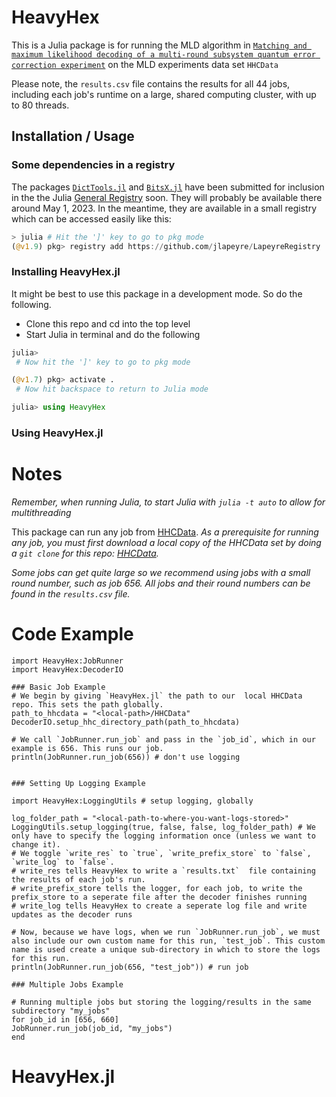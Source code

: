 # HeavyHex

This is a Julia package is for running the MLD algorithm in [`Matching and maximum likelihood decoding of a multi-round subsystem quantum error correction experiment`](https://arxiv.org/pdf/2203.07205.pdf) on the MLD experiments data set `HHCData` 

Please note, the `results.csv` file contains the results for all 44 jobs, including each job's runtime on a large, shared computing cluster, with up to 80 threads.

## Installation / Usage

### Some dependencies in a registry

The packages [`DictTools.jl`](https://github.com/jlapeyre/DictTools.jl) and [`BitsX.jl`](https://github.com/jlapeyre/BitsX.jl) have been submitted
for inclusion in the the Julia [General Registry](https://github.com/JuliaRegistries/General) soon. They will probably be available there around May 1, 2023.
In the meantime, they are available in a small registry which can be accessed easily like this:
```julia
> julia # Hit the ']' key to go to pkg mode
(@v1.9) pkg> registry add https://github.com/jlapeyre/LapeyreRegistry
```

### Installing HeavyHex.jl
It might be best to use this package in a development mode. So do the following.

* Clone this repo and cd into the top level
* Start Julia in terminal and do the following

```julia
julia>
 # Now hit the ']' key to go to pkg mode

(@v1.7) pkg> activate .
 # Now hit backspace to return to Julia mode

julia> using HeavyHex
```

### Using HeavyHex.jl 

# Notes 
*Remember, when running Julia, to start Julia with `julia -t auto` to allow for multithreading*

This package can run any job from [HHCData](https://github.com/qiskit-community/HHCData). *As a prerequisite for running any job, you must first download a local copy of the HHCData set by doing a `git clone` for this repo:  [HHCData](https://github.com/qiskit-community/HHCData).*  

*Some jobs can get quite large so we recommend using jobs with a small round number, such as job 656. All jobs and their round numbers can be found in the `results.csv` file.*

# Code Example

```
import HeavyHex:JobRunner
import HeavyHex:DecoderIO

### Basic Job Example
# We begin by giving `HeavyHex.jl` the path to our  local HHCData repo. This sets the path globally.
path_to_hhcdata = "<local-path>/HHCData" 
DecoderIO.setup_hhc_directory_path(path_to_hhcdata)

# We call `JobRunner.run_job` and pass in the `job_id`, which in our example is 656. This runs our job.
println(JobRunner.run_job(656)) # don't use logging


### Setting Up Logging Example

import HeavyHex:LoggingUtils # setup logging, globally

log_folder_path = "<local-path-to-where-you-want-logs-stored>"
LoggingUtils.setup_logging(true, false, false, log_folder_path) # We only have to specify the logging information once (unless we want to change it).
# We toggle `write_res` to `true`, `write_prefix_store` to `false`, `write_log` to `false`. 
# write_res tells HeavyHex to write a `results.txt`  file containing the results of each job's run. 
# write_prefix_store tells the logger, for each job, to write the prefix_store to a seperate file after the decoder finishes running
# write_log tells HeavyHex to create a seperate log file and write updates as the decoder runs

# Now, because we have logs, when we run `JobRunner.run_job`, we must also include our own custom name for this run, `test_job`. This custom name is used create a unique sub-directory in which to store the logs for this run. 
println(JobRunner.run_job(656, "test_job")) # run job 

### Multiple Jobs Example

# Running multiple jobs but storing the logging/results in the same subdirectory "my_jobs"
for job_id in [656, 660]
JobRunner.run_job(job_id, "my_jobs")
end 

```
# HeavyHex.jl
